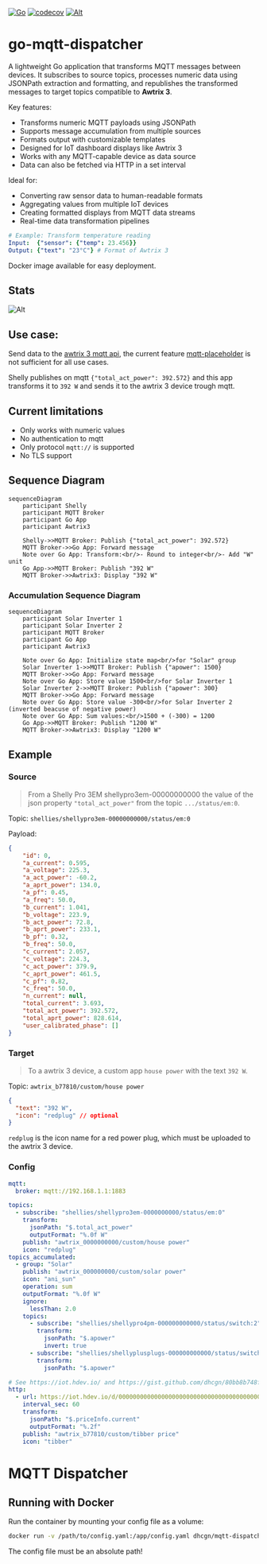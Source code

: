 [![Go](https://github.com/dhcgn/go-mqtt-dispatcher/actions/workflows/go.yml/badge.svg)](https://github.com/dhcgn/go-mqtt-dispatcher/actions/workflows/go.yml)
[![codecov](https://codecov.io/github/dhcgn/go-mqtt-dispatcher/graph/badge.svg?token=76wV1FyxEw)](https://codecov.io/github/dhcgn/go-mqtt-dispatcher)
[![Alt](https://img.shields.io/badge/Docker-2CA5E0?style=for-the-badge&logo=docker&logoColor=white)](https://hub.docker.com/r/dhcgn/go-mqtt-dispatcher)

# go-mqtt-dispatcher

A lightweight Go application that transforms MQTT messages between devices. It subscribes to source topics, processes numeric data using JSONPath extraction and formatting, and republishes the transformed messages to target topics compatible to **Awtrix 3**.

Key features:

- Transforms numeric MQTT payloads using JSONPath
- Supports message accumulation from multiple sources
- Formats output with customizable templates
- Designed for IoT dashboard displays like Awtrix 3
- Works with any MQTT-capable device as data source
- Data can also be fetched via HTTP in a set interval

Ideal for:

- Converting raw sensor data to human-readable formats
- Aggregating values from multiple IoT devices
- Creating formatted displays from MQTT data streams
- Real-time data transformation pipelines

```yaml
# Example: Transform temperature reading
Input:  {"sensor": {"temp": 23.456}}
Output: {"text": "23°C"} # Format of Awtrix 3
```

Docker image available for easy deployment.

## Stats

![Alt](https://repobeats.axiom.co/api/embed/b1afc9cf8420a60d30dabbbfef1f245e67193a02.svg "Repobeats analytics image")

## Use case:

Send data to the [awtrix 3 mqtt api](https://blueforcer.github.io/awtrix3/#/api?id=example-1), the current feature [mqtt-placeholder](https://blueforcer.github.io/awtrix3/#/api?id=mqtt-placeholder) is not sufficient for all use cases.

Shelly publishes on mqtt `{"total_act_power": 392.572}` and this app transforms it to `392 W` and sends it to the awtrix 3 device trough mqtt.

## Current limitations

- Only works with numeric values
- No authentication to mqtt
- Only protocol `mqtt://` is supported
- No TLS support

## Sequence Diagram

```mermaid
sequenceDiagram
    participant Shelly
    participant MQTT Broker
    participant Go App
    participant Awtrix3

    Shelly->>MQTT Broker: Publish {"total_act_power": 392.572}
    MQTT Broker->>Go App: Forward message
    Note over Go App: Transform:<br/>- Round to integer<br/>- Add "W" unit
    Go App->>MQTT Broker: Publish "392 W"
    MQTT Broker->>Awtrix3: Display "392 W"
```

### Accumulation Sequence Diagram

```mermaid
sequenceDiagram
    participant Solar Inverter 1
    participant Solar Inverter 2
    participant MQTT Broker
    participant Go App
    participant Awtrix3

    Note over Go App: Initialize state map<br/>for "Solar" group
    Solar Inverter 1->>MQTT Broker: Publish {"apower": 1500}
    MQTT Broker->>Go App: Forward message
    Note over Go App: Store value 1500<br/>for Solar Inverter 1
    Solar Inverter 2->>MQTT Broker: Publish {"apower": 300}
    MQTT Broker->>Go App: Forward message
    Note over Go App: Store value -300<br/>for Solar Inverter 2 (inverted beacuse of negative power)
    Note over Go App: Sum values:<br/>1500 + (-300) = 1200
    Go App->>MQTT Broker: Publish "1200 W"
    MQTT Broker->>Awtrix3: Display "1200 W"
```

## Example

### Source

> From a Shelly Pro 3EM shellypro3em-00000000000 the value of the json property `"total_act_power"` from the topic `.../status/em:0`.

Topic: `shellies/shellypro3em-00000000000/status/em:0`

Payload:

```json
{
    "id": 0,
    "a_current": 0.595,
    "a_voltage": 225.3,
    "a_act_power": -60.2,
    "a_aprt_power": 134.0,
    "a_pf": 0.45,
    "a_freq": 50.0,
    "b_current": 1.041,
    "b_voltage": 223.9,
    "b_act_power": 72.8,
    "b_aprt_power": 233.1,
    "b_pf": 0.32,
    "b_freq": 50.0,
    "c_current": 2.057,
    "c_voltage": 224.3,
    "c_act_power": 379.9,
    "c_aprt_power": 461.5,
    "c_pf": 0.82,
    "c_freq": 50.0,
    "n_current": null,
    "total_current": 3.693,
    "total_act_power": 392.572,
    "total_aprt_power": 828.614,
    "user_calibrated_phase": []
}
```


### Target

> To a awtrix 3 device, a custom app `house power` with the text `392 W`.

Topic: `awtrix_b77810/custom/house power`

```json
{
  "text": "392 W",
  "icon": "redplug" // optional
}
```

`redplug` is the icon name for a red power plug, which must be uploaded to the awtrix 3 device. 

### Config

```yaml
mqtt:
  broker: mqtt://192.168.1.1:1883

topics:
  - subscribe: "shellies/shellypro3em-0000000000/status/em:0"
    transform:
      jsonPath: "$.total_act_power"
      outputFormat: "%.0f W"
    publish: "awtrix_0000000000/custom/house power"
    icon: "redplug"
topics_accumulated:
  - group: "Solar"
    publish: "awtrix_000000000/custom/solar power"
    icon: "ani_sun"
    operation: sum
    outputFormat: "%.0f W"
    ignore:
      lessThan: 2.0
    topics:
      - subscribe: "shellies/shellypro4pm-000000000000/status/switch:2"
        transform:
          jsonPath: "$.apower"
          invert: true
      - subscribe: "shellies/shellyplusplugs-000000000000/status/switch:0"
        transform:
          jsonPath: "$.apower"

# See https://iot.hdev.io/ and https://gist.github.com/dhcgn/80bb8b748f56475922e204d5b84017e0
http:
  - url: https://iot.hdev.io/d/0000000000000000000000000000000000000000000000000000000/json
    interval_sec: 60
    transform:
      jsonPath: "$.priceInfo.current"
      outputFormat: "%.2f"
    publish: "awtrix_b77810/custom/tibber price"
    icon: "tibber"

```

# MQTT Dispatcher

## Running with Docker

Run the container by mounting your config file as a volume:

```bash
docker run -v /path/to/config.yaml:/app/config.yaml dhcgn/mqtt-dispatcher:latest
```

The config file must be an absolute path!